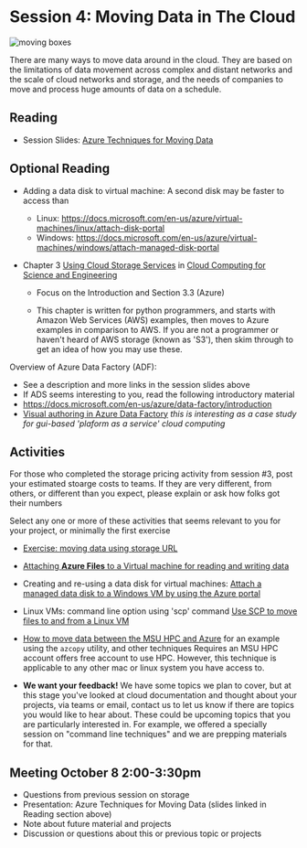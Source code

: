 # Session 4: Moving Data in The Cloud 

![moving boxes](https://media4.giphy.com/media/jYmGmDK3rKdkk/giphy.gif)

There are many ways to move data around in the cloud.  They are based on the limitations of data movement across complex and distant networks and the scale of cloud networks and storage, and the needs of companies to move and process huge amounts of data on a schedule.   

## Reading

- Session Slides: [Azure Techniques for Moving Data](techniques_for_moving_data_in_the_cloud.html)
  
## Optional Reading

- Adding a data disk to virtual machine: 
  A second disk may be faster to access than 
    - Linux: https://docs.microsoft.com/en-us/azure/virtual-machines/linux/attach-disk-portal
    - Windows: https://docs.microsoft.com/en-us/azure/virtual-machines/windows/attach-managed-disk-portal

- Chapter 3 [Using Cloud Storage Services](https://s3.us-east-2.amazonaws.com/a-book/using_storage.html) in [Cloud Computing for Science and Engineering](https://cloud4scieng.org/)  
    - Focus on the Introduction and Section 3.3 (Azure)

    - This chapter is written for python programmers, and starts with Amazon Web Services (AWS) examples, then moves to Azure examples in comparison to AWS.   If you are not a programmer or haven't heard of AWS storage (known as 'S3'), then skim through to get an idea of how you may use these.   


Overview of Azure Data Factory (ADF): 

- See a description and more links in the session slides above
- If ADS seems interesting to you, read the following introductory material
- https://docs.microsoft.com/en-us/azure/data-factory/introduction
- [Visual authoring in Azure Data Factory](https://docs.microsoft.com/en-us/azure/data-factory/author-visually)  *this is interesting as a case study for gui-based 'plaform as a service' cloud computing*


## Activities

For those who completed the storage pricing activity from session #3, post your estimated stoarge costs to teams.  If they are very different, from others, or different than you expect, please explain or ask how folks got their numbers

Select any one or more of these activities that seems relevant to you for your project, or minimally the first exercise

- [Exercise: moving data using storage URL](moving_data_with_url_activity.md)
- [Attaching **Azure Files** to a Virtual machine for reading and writing data](how_to_azure_files.md)
- Creating and re-using a data disk for virtual machines: [Attach a managed data disk to a Windows VM by using the Azure portal](https://docs.microsoft.com/en-us/azure/virtual-machines/windows/attach-managed-disk-portal)
- Linux VMs: command line option using 'scp' command  [Use SCP to move files to and from a Linux VM](https://docs.microsoft.com/en-us/azure/virtual-machines/linux/copy-files-to-linux-vm-using-scp)
- [How to move data between the MSU HPC and Azure](how_to_hpc_and_cloudstorage.md) for an example using the `azcopy` utility, and other techniques
  Requires an MSU HPC account offers free account to use HPC. However, this technique is applicable to any other mac or linux system you have access to.  

- **We want your feedback!**
    We have some topics we plan to cover, but at this stage you've looked at cloud documentation and thought about your projects, via teams or email, contact us to let us know if there are topics you would like to hear about.  These could be upcoming
    topics that you are particularly interested in.  For example, we offered a specially session on "command line techniques" and we are prepping materials for that.  
    
## Meeting October 8 2:00-3:30pm

- Questions from previous session on storage
- Presentation: Azure Techniques for Moving Data (slides linked in Reading section above)
- Note about future material and projects
- Discussion or questions about this or previous topic or projects





